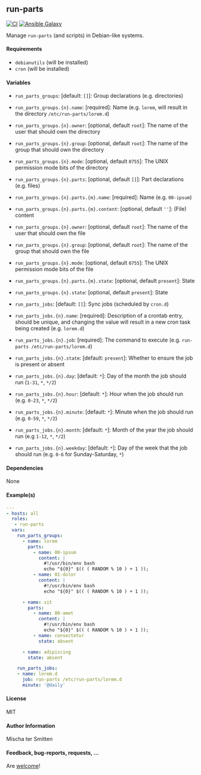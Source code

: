 ## run-parts

[![CI](https://github.com/Oefenweb/ansible-run-parts/workflows/CI/badge.svg)](https://github.com/Oefenweb/ansible-run-parts/actions?query=workflow%3ACI)
[![Ansible Galaxy](http://img.shields.io/badge/ansible--galaxy-run--parts-blue.svg)](https://galaxy.ansible.com/Oefenweb/run-parts)

Manage `run-parts` (and scripts) in Debian-like systems.

#### Requirements

* `debianutils` (will be installed)
* `cron` (will be installed)

#### Variables

* `run_parts_groups`: [default: `[]`]: Group declarations (e.g. directories)
* `run_parts_groups.{n}.name`: [required]: Name (e.g. `lorem`, will result in the directory `/etc/run-parts/lorem.d`)
* `run_parts_groups.{n}.owner`: [optional, default `root`]: The name of the user that should own the directory
* `run_parts_groups.{n}.group`: [optional, default `root`]: The name of the group that should own the directory
* `run_parts_groups.{n}.mode`: [optional, default `0755`]: The UNIX permission mode bits of the directory
* `run_parts_groups.{n}.parts`: [optional, default `[]`]: Part declarations (e.g. files)
* `run_parts_groups.{n}.parts.{m}.name`: [required]: Name (e.g. `00-ipsum`)
* `run_parts_groups.{n}.parts.{m}.content`: [optional, default `''`]: (File) content
* `run_parts_groups.{n}.owner`: [optional, default `root`]: The name of the user that should own the file
* `run_parts_groups.{n}.group`: [optional, default `root`]: The name of the group that should own the file
* `run_parts_groups.{n}.mode`: [optional, default `0755`]: The UNIX permission mode bits of the file
* `run_parts_groups.{n}.parts.{m}.state`: [optional, default `present`]: State
* `run_parts_groups.{n}.state`: [optional, default `present`]: State

* `run_parts_jobs`: [default: `[]`]: Sync jobs (scheduled by `cron.d`)
* `run_parts_jobs.{n}.name`: [required]: Description of a crontab entry, should be unique, and changing the value will result in a new cron task being created (e.g. `lorem.d`)
* `run_parts_jobs.{n}.job`: [required]: The command to execute (e.g. `run-parts /etc/run-parts/lorem.d`)
* `run_parts_jobs.{n}.state`: [default: `present`]: Whether to ensure the job is present or absent
* `run_parts_jobs.{n}.day`: [default: `*`]: Day of the month the job should run (`1-31`, `*`, `*/2`)
* `run_parts_jobs.{n}.hour`: [default: `*`]: Hour when the job should run (e.g. `0-23`, `*`, `*/2`)
* `run_parts_jobs.{n}.minute`: [default: `*`]: Minute when the job should run (e.g. `0-59`, `*`, `*/2`)
* `run_parts_jobs.{n}.month`: [default: `*`]: Month of the year the job should run (e.g `1-12`, `*`, `*/2`)
* `run_parts_jobs.{n}.weekday`: [default: `*`]: Day of the week that the job should run (e.g. `0-6` for Sunday-Saturday, `*`)

#### Dependencies

None

#### Example(s)

```yaml
---
- hosts: all
  roles:
   - run-parts
  vars:
    run_parts_groups:
      - name: lorem
        parts:
          - name: 00-ipsum
            content: |
              #!/usr/bin/env bash
              echo "${0}" $(( ( RANDOM % 10 ) + 1 ));
          - name: 01-dolor
            content: |
              #!/usr/bin/env bash
              echo "${0}" $(( ( RANDOM % 10 ) + 1 ));

      - name: sit
        parts:
          - name: 00-amet
            content: |
              #!/usr/bin/env bash
              echo "${0}" $(( ( RANDOM % 10 ) + 1 ));
          - name: consectetur
            state: absent

      - name: adipiscing
        state: absent

    run_parts_jobs:
    - name: lorem.d
      job: run-parts /etc/run-parts/lorem.d
      minute: '@daily'
```

#### License

MIT

#### Author Information

Mischa ter Smitten

#### Feedback, bug-reports, requests, ...

Are [welcome](https://github.com/Oefenweb/ansible-run-parts/issues)!
